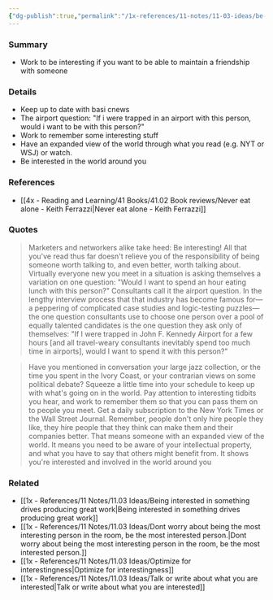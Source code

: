 ```yaml
---
{"dg-publish":true,"permalink":"/1x-references/11-notes/11-03-ideas/be-interesting/","title":"Be interesting","created":"2025-03-16T21:13:27.664+03:00","updated":"2025-04-10T10:33:00.349+03:00"}
---
```



### Summary
- Work to be interesting if you want to be able to maintain a friendship with someone

### Details
- Keep up to date with basi cnews
- The airport question: "If i were trapped in an airport with this person, would i want to be with this person?"
- Work to remember some interesting stuff
- Have an expanded view of the world through what you read (e.g. NYT or WSJ) or watch.
- Be interested in the world around you

### References
- [[4x - Reading and Learning/41 Books/41.02 Book reviews/Never eat alone - Keith Ferrazzi\|Never eat alone - Keith Ferrazzi]]

### Quotes
> Marketers and networkers alike take heed: Be interesting! All that you've read thus far doesn't relieve you of the responsibility of being someone worth talking to, and even better, worth talking about. Virtually everyone new you meet in a situation is asking themselves a variation on one question: "Would I want to spend an hour eating lunch with this person?" Consultants call it the airport question. In the lengthy interview process that that industry has become famous for—a peppering of complicated case studies and logic-testing puzzles—the one question consultants use to choose one person over a pool of equally talented candidates is the one question they ask only of themselves: "If I were trapped in John F. Kennedy Airport for a few hours [and all travel-weary consultants inevitably spend too much time in airports], would I want to spend it with this person?"

> Have you mentioned in conversation your large jazz collection, or the time you spent in the Ivory Coast, or your contrarian views on some political debate? Squeeze a little time into your schedule to keep up with what's going on in the world. Pay attention to interesting tidbits you hear, and work to remember them so that you can pass them on to people you meet. Get a daily subscription to the New York Times or the Wall Street Journal. Remember, people don't only hire people they like, they hire people that they think can make them and their companies better. That means someone with an expanded view of the world. It means you need to be aware of your intellectual property, and what you have to say that others might benefit from. It shows you're interested and involved in the world around you

### Related
- [[1x - References/11 Notes/11.03 Ideas/Being interested in something drives producing great work\|Being interested in something drives producing great work]]
- [[1x - References/11 Notes/11.03 Ideas/Dont worry about being the most interesting person in the room, be the most interested person.\|Dont worry about being the most interesting person in the room, be the most interested person.]]
- [[1x - References/11 Notes/11.03 Ideas/Optimize for interestingness\|Optimize for interestingness]]
- [[1x - References/11 Notes/11.03 Ideas/Talk or write about what you are interested\|Talk or write about what you are interested]]